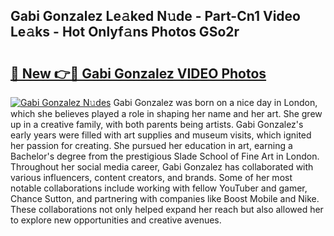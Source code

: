## Gabi Gonzalez Le𝚊ked N𝚞de - Part-Cn1 Video Le𝚊ks - Hot Onlyf𝚊ns Photos GSo2r

# <h2><a href="http://ac29655.deff.icu/?id=Gabi+Gonzalez">🔗 New 👉🔴 Gabi Gonzalez VIDEO Photos</a></h2>

[![Gabi Gonzalez N𝚞des](https://i.imgur.com/rIISA9y.gif)](http://ac29655.deff.icu/?id=Gabi+Gonzalez)
Gabi Gonzalez was born on a nice day in London, which she believes played a role in shaping her name and her art. She grew up in a creative family, with both parents being artists. Gabi Gonzalez's early years were filled with art supplies and museum visits, which ignited her passion for creating. She pursued her education in art, earning a Bachelor's degree from the prestigious Slade School of Fine Art in London. Throughout her social media career, Gabi Gonzalez has collaborated with various influencers, content creators, and brands. Some of her most notable collaborations include working with fellow YouTuber and gamer, Chance Sutton, and partnering with companies like Boost Mobile and Nike. These collaborations not only helped expand her reach but also allowed her to explore new opportunities and creative avenues.
